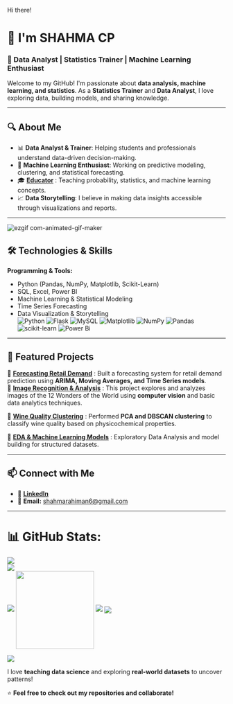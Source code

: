 Hi there! 
 # 👋 I'm SHAHMA CP

### 🚀 Data Analyst | Statistics Trainer | Machine Learning Enthusiast  

Welcome to my GitHub! I'm passionate about **data analysis, machine learning, and statistics**. As a **Statistics Trainer** and **Data Analyst**, I love exploring data, building models, and sharing knowledge.  

---

## 🔍 About Me  
- 📊 **Data Analyst & Trainer**: Helping students and professionals understand data-driven decision-making.  
- 🤖 **Machine Learning Enthusiast**: Working on predictive modeling, clustering, and statistical forecasting.  
- 🎓 **[Educator](https://github.com/yourusername/forecasting-retail-demand)**  : Teaching probability, statistics, and machine learning concepts.
- 📈 **Data Storytelling**: I believe in making data insights accessible through visualizations and reports.  

---
![ezgif com-animated-gif-maker](https://github.com/user-attachments/assets/6f00f78b-3724-4fa0-875e-8fb466e12008)


## 🛠️ Technologies & Skills  
**Programming & Tools:**  
- Python (Pandas, NumPy, Matplotlib, Scikit-Learn)  
- SQL, Excel, Power BI  
- Machine Learning & Statistical Modeling  
- Time Series Forecasting  
- Data Visualization & Storytelling  
![Python](https://img.shields.io/badge/python-3670A0?style=for-the-badge&logo=python&logoColor=ffdd54) ![Flask](https://img.shields.io/badge/flask-%23000.svg?style=for-the-badge&logo=flask&logoColor=white) ![MySQL](https://img.shields.io/badge/mysql-4479A1.svg?style=for-the-badge&logo=mysql&logoColor=white) ![Matplotlib](https://img.shields.io/badge/Matplotlib-%23ffffff.svg?style=for-the-badge&logo=Matplotlib&logoColor=black) ![NumPy](https://img.shields.io/badge/numpy-%23013243.svg?style=for-the-badge&logo=numpy&logoColor=white) ![Pandas](https://img.shields.io/badge/pandas-%23150458.svg?style=for-the-badge&logo=pandas&logoColor=white) ![scikit-learn](https://img.shields.io/badge/scikit--learn-%23F7931E.svg?style=for-the-badge&logo=scikit-learn&logoColor=white) ![Power Bi](https://img.shields.io/badge/power_bi-F2C811?style=for-the-badge&logo=powerbi&logoColor=black)
---

## 📌 Featured Projects  
🔹 **[Forecasting Retail Demand](https://github.com/SHAHMACP/Tcs-ion-Rio-125--Forecasting-Retail-Demand-SHAHMA)**  : Built a forecasting system for retail demand prediction using **ARIMA, Moving Averages, and Time Series models**.  
🔹 **[Image Recognition & Analysis](https://github.com/SHAHMACP/Wine-Clust-Unsupervised-learning)**  : This project explores and analyzes images of the 12 Wonders of the World using **computer vision** and basic data analytics techniques. 

🔹 **[Wine Quality Clustering](https://github.com/SHAHMACP/Wine-Clust-Unsupervised-learning)**  : Performed **PCA and DBSCAN clustering** to classify wine quality based on physicochemical properties.  

🔹 **[EDA & Machine Learning Models](https://github.com/SHAHMACP/Risk-Assessment-and-Loan-Approval)**  : Exploratory Data Analysis and model building for structured datasets.  

---

## 📫 Connect with Me  
- 💼 **[LinkedIn](www.linkedin.com/in/shahma-cp-bb972b184)**  
- 📧 **Email:** shahmarahiman6@gmail.com  

---
# 📊 GitHub Stats:
![](https://github-readme-stats.vercel.app/api?username=SHAHMACP&theme=dark&hide_border=false&include_all_commits=false&count_private=false)<br/>
![](https://nirzak-streak-stats.vercel.app/?user=SHAHMACP&theme=dark&hide_border=false)<br/>
![](https://github-readme-stats.vercel.app/api/top-langs/?username=SHAHMACP&theme=dark&hide_border=false&include_all_commits=false&count_private=false&layout=compact)
<img align="center" src="http://github-profile-summary-cards.vercel.app/api/cards/profile-details?username=SHAHMACP&theme=default" height="180em" />
<img src="https://user-images.githubusercontent.com/73097560/115834477-dbab4500-a447-11eb-908a-139a6edaec5c.gif">
<img align="center" src="https://github-readme-activity-graph.vercel.app/graph?username=SHAHMACP&theme=default"/>

<img src="https://raw.githubusercontent.com/Trilokia/Trilokia/379277808c61ef204768a61bbc5d25bc7798ccf1/bottom_header.svg" />

I love **teaching data science** and exploring **real-world datasets** to uncover patterns!  

⭐ **Feel free to check out my repositories and collaborate!**  









